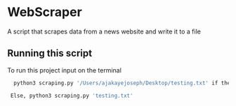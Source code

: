 # WebScraper
A script that scrapes data from a news website and write it to a file


## Running this script

To run this project input on the terminal

```bash
  python3 scraping.py '/Users/ajakayejoseph/Desktop/testing.txt' if the location you want the file is not in your current working directory

 Else, python3 scraping.py 'testing.txt'
```
